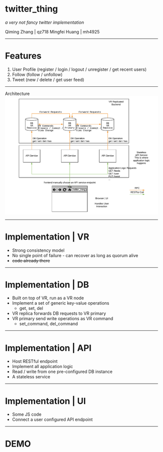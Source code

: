 <!-- $theme: default -->
<!-- page_number: true -->

twitter_thing
===
*a very not fancy twitter implementation*

Qiming Zhang | qz718
Mingfei Huang | mh4925

---

# Features
1. User Profile (register / login / logout / unregister / get recent users)
2. Follow (follow / unfollow)
3. Tweet (new / delete / get user feed)

---

Architecture
![Architecture](Distributed_System.png)

---

# Implementation | VR

- Strong consistency model
- No single point of failure - can recover as long as quorum alive
- ~~code already there~~

---

# Implementation | DB

- Built on top of VR, run as a VR node
- Implement a set of generic key-value operations
	- get, set, del
- VR replica forwards DB requests to VR primary
- VR primary send write operations as VR command
	- set_command, del_command

---

# Implementation | API

- Host RESTful endpoint
- Implement all application logic
- Read / write from one pre-configured DB instance
- A stateless service

---

# Implementation | UI

- Some JS code
- Connect a user configured API endpoint

---

# DEMO